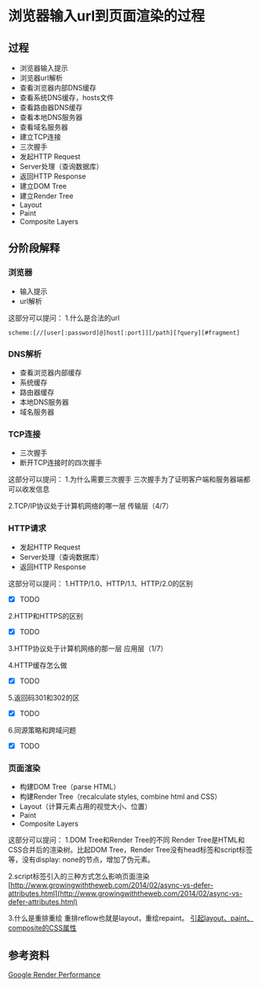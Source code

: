# 浏览器输入url到页面渲染的过程

## 过程

* 浏览器输入提示
* 浏览器url解析
* 查看浏览器内部DNS缓存
* 查看系统DNS缓存，hosts文件
* 查看路由器DNS缓存
* 查看本地DNS服务器
* 查看域名服务器
* 建立TCP连接
* 三次握手
* 发起HTTP Request
* Server处理（查询数据库）
* 返回HTTP Response
* 建立DOM Tree
* 建立Render Tree
* Layout
* Paint
* Composite Layers

## 分阶段解释
### 浏览器
* 输入提示
* url解析

这部分可以提问：
1.什么是合法的url

    scheme:[//[user[:password]@]host[:port]][/path][?query][#fragment]

### DNS解析
* 查看浏览器内部缓存
* 系统缓存
* 路由器缓存
* 本地DNS服务器
* 域名服务器

### TCP连接
* 三次握手
* 断开TCP连接时的四次握手

这部分可以提问：
1.为什么需要三次握手
三次握手为了证明客户端和服务器端都可以收发信息

2.TCP/IP协议处于计算机网络的哪一层
传输层（4/7）

### HTTP请求
* 发起HTTP Request
* Server处理（查询数据库）
* 返回HTTP Response

这部分可以提问：
1.HTTP/1.0、HTTP/1.1、HTTP/2.0的区别
- [x] TODO

2.HTTP和HTTPS的区别
- [x] TODO

3.HTTP协议处于计算机网络的那一层
应用层（1/7）

4.HTTP缓存怎么做
- [x] TODO

5.返回码301和302的区
- [x] TODO

6.同源策略和跨域问题
- [x] TODO

### 页面渲染
* 构建DOM Tree（parse HTML）
* 构建Render Tree（recalculate styles, combine html and CSS）
* Layout（计算元素占用的视觉大小、位置）
* Paint
* Composite Layers

这部分可以提问：
1.DOM Tree和Render Tree的不同
Render Tree是HTML和CSS合并后的渲染树。比起DOM Tree，Render Tree没有head标签和script标签等，没有display: none的节点，增加了伪元素。

2.script标签引入的三种方式怎么影响页面渲染
[http://www.growingwiththeweb.com/2014/02/async-vs-defer-attributes.html](http://www.growingwiththeweb.com/2014/02/async-vs-defer-attributes.html)

3.什么是重排重绘
重排reflow也就是layout，重绘repaint。
[引起layout、paint、composite的CSS属性](https://csstriggers.com/)

## 参考资料

[Google Render Performance](https://developers.google.com/web/fundamentals/performance/rendering/)